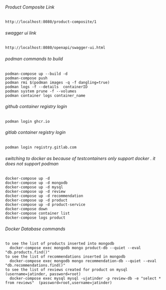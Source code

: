 
###### Product Composite Link
    http://localhost:8080/product-composite/1

###### swagger ui link
    http://localhost:8080/openapi/swagger-ui.html   

###### podman commands to build
    podman-compose up --build -d
    podman-compose push
    podman rmi $(podman images -q -f dangling=true)
    podman logs -f --details  containerID
    podman system prune -f --volumes
    podman container logs container_name

###### github container registry login
    podman login ghcr.io
###### gitlab container registry login
    podman login registry.gitlab.com

###### switching to docker as because of testcontainers only support docker . it does not support podman


    docker-compose up -d
    docker-compose up -d mongodb
    docker-compose up -d mysql
    docker-compose up -d review
    docker-compose up -d recommendation
    docker-compose up -d product
    docker-compose up -d product-service
    docker-compose down
    docker-compose container list
    docker-compose logs product

###### Docker Database commands
    to see the list of products inserted into mongodb
      docker-compose exec mongodb mongo product-db --quiet --eval "db.products.find()"
    to see the list of recommendations inserted in mongodb
      docker-compose exec mongodb mongo recommendation-db --quiet --eval "db.recommendations.find()"
    to see the list of reviews created for product on mysql (username=jatinder, password=root)
      docker-compose exec mysql mysql -ujatinder -p review-db -e "select * from reviews"  (password=root,username=jatinder)

    
